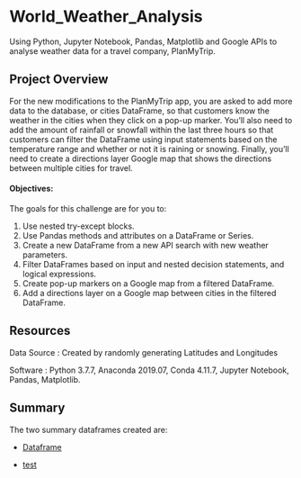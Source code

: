 # World_Weather_Analysis

Using Python, Jupyter Notebook, Pandas, Matplotlib and Google APIs to analyse weather data for a travel company, PlanMyTrip.

## Project Overview

For the new modifications to the PlanMyTrip app, you are asked to add more data to the database, or cities DataFrame, so that customers know the weather in the cities when they click on a pop-up marker. You’ll also need to add the amount of rainfall or snowfall within the last three hours so that customers can filter the DataFrame using input statements based on the temperature range and whether or not it is raining or snowing. Finally, you’ll need to create a directions layer Google map that shows the directions between multiple cities for travel.

#### Objectives:

The goals for this challenge are for you to:
1. Use nested try-except blocks.
2. Use Pandas methods and attributes on a DataFrame or Series.
3. Create a new DataFrame from a new API search with new weather parameters.
4. Filter DataFrames based on input and nested decision statements, and logical expressions.
5. Create pop-up markers on a Google map from a filtered DataFrame.
6. Add a directions layer on a Google map between cities in the filtered DataFrame.

## Resources

Data Source : Created by randomly generating Latitudes and Longitudes

Software : Python 3.7.7, Anaconda 2019.07, Conda 4.11.7, Jupyter Notebook, Pandas, Matplotlib. 

## Summary

The two summary dataframes created are:
  - [Dataframe](weather_data/WeatherPy_challenge.csv)
  
  - [test](https://github.com/Nikhita09/World_Weather_Analysis/blob/master/weather_data/WeatherPy_challenge.csv)
